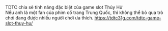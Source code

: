 

TDTC chia sẻ tính năng đặc biệt của game slot Thủy Hử	
Nếu anh là một fan của phim cổ trang Trung Quốc, thì không thể bỏ qua trò chơi đang được nhiều người chơi ưa thích.	
https://tdtc31g.com/tdtc-game-slot-thuy-hu/